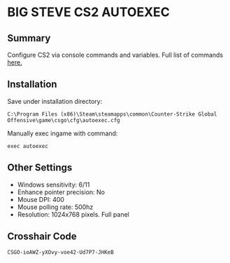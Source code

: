 # BIG STEVE CS2 AUTOEXEC

## Summary
Configure CS2 via console commands and variables. Full list of commands [here.](https://developer.valvesoftware.com/wiki/List_of_Counter-Strike_2_console_commands_and_variables)

## Installation

Save under installation directory:
```
C:\Program Files (x86)\Steam\steamapps\common\Counter-Strike Global Offensive\game\csgo\cfg\autoexec.cfg
```

Manually exec ingame with command:
```
exec autoexec
```

## Other Settings
+ Windows sensitivity: 6/11  
+ Enhance pointer precision: No  
+ Mouse DPI: 400  
+ Mouse polling rate: 500hz  
+ Resolution: 1024x768 pixels. Full panel

## Crosshair Code
```
CSGO-ioAWZ-yXOvy-voe42-Ud7P7-JHKeB
```

